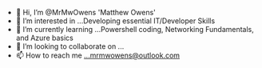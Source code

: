- 👋 Hi, I’m @MrMwOwens 'Matthew Owens'
- 👀 I’m interested in ...Developing essential IT/Developer Skills
- 🌱 I’m currently learning ...Powershell coding, Networking Fundamentals, and Azure basics
- 💞️ I’m looking to collaborate on ...
- 📫 How to reach me ...mrmwowens@outlook.com

<!---
MrMwOwens/MrMwOwens is a ✨ special ✨ repository because its `README.md` (this file) appears on your GitHub profile.
You can click the Preview link to take a look at your changes.
--->
